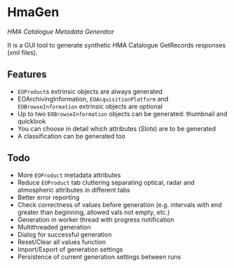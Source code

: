 HmaGen
======

*HMA Catalogue Metadata Generator*

It is a GUI tool to generate synthetic HMA Catalogue GetRecords responses (xml files).

Features
--------
* `EOProduct`s extrinsic objects are always generated
* EOArchivingInformation, `EOAcquisitionPlatform` and `EOBrowseInformation` extrinsic objects are optional
* Up to two `EOBrowseInformation` objects can be generated: thumbnail and quicklook
* You can choose in detail which attributes (_Slots_) are to be generated
* A classification can be generated too

Todo
----
* More `EOProduct` metadata attributes
* Reduce `EOProduct` tab cluttering separating optical, radar and atmospheric attributes in different tabs
* Better error reporting
* Check correctness of values before generation (e.g. intervals with end greater than beginning, allowed vals not empty, etc.)
* Generation in worker thread with progress notification
* Multithreaded generation
* Dialog for successful generation
* Reset/Clear all values function
* Import/Export of generation settings
* Persistence of current generation settings between runs